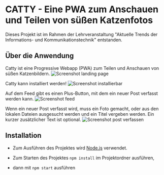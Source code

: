 # CATTY - Eine PWA zum Anschauen und Teilen von süßen Katzenfotos

Dieses Projekt ist im Rahmen der Lehrveranstaltung "Aktuelle Trends der Informations- und Kommunikationstechnik" entstanden.


## Über die Anwendung

Catty ist eine Progressive Webapp (PWA) zum Teilen und Anschauen von süßen Katzenbildern.
![Screenshot landing page](https://github.com/emily-bieber/ikt-project-catty/assets/83169734/e90cc743-5044-47bd-880f-244ef3532122)

Catty kann installiert werden!
![Screenshot installierbar](https://github.com/emily-bieber/ikt-project-catty/assets/83169734/7cf21868-ee06-4d0a-849e-9b6aac90535e)

Auf dem Feed gibt es einen Plus-Button, mit dem ein neuer Post verfasst werden kann.
![Screenshot feed](https://github.com/emily-bieber/ikt-project-catty/assets/83169734/2513d8ed-a1b9-4416-937a-63b8ea81d043)

Wenn ein neuer Post verfasst wird, muss ein Foto gemacht, oder aus den lokalen Dateien ausgesucht werden und ein Titel vergeben werden. Ein kurzer zusätzlicher Text ist optional.
![Screenshot post verfassen](https://github.com/emily-bieber/ikt-project-catty/assets/83169734/89983a6e-d67a-4348-90d5-f350f83ed373)


## Installation

- Zum Ausführen des Projektes wird [Node.js](https://nodejs.org) verwendet.

- Zum Starten des Projektes `npm install` im Projektordner ausführen,

- dann mit `npm start` ausführen

 
